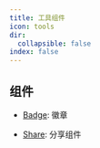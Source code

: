 ```yaml
---
title: 工具组件
icon: tools
dir:
  collapsible: false
index: false
---
```


## 组件

- [Badge](./badge.md): 徽章

- [Share](share.md): 分享组件
